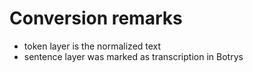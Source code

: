 Conversion remarks
==================

- token layer is the normalized text
- sentence layer was marked as transcription in Botrys
